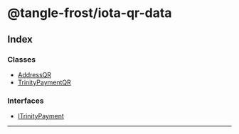 
#  @tangle-frost/iota-qr-data

## Index

### Classes

* [AddressQR](classes/addressqr.md)
* [TrinityPaymentQR](classes/trinitypaymentqr.md)

### Interfaces

* [ITrinityPayment](interfaces/itrinitypayment.md)

---

